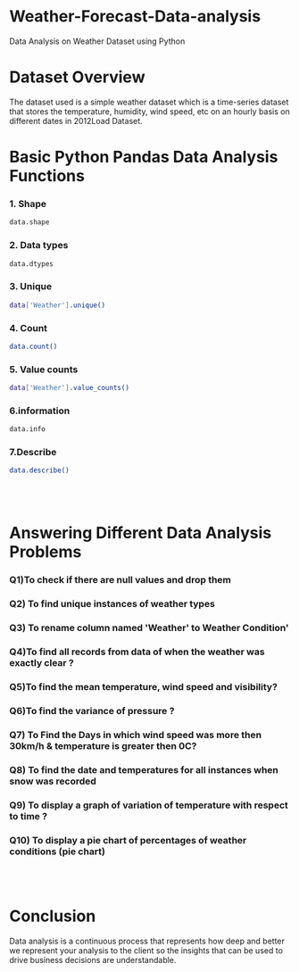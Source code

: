 # Weather-Forecast-Data-analysis
Data Analysis on Weather Dataset using Python
<!DOCTYPE html>
<html>

<body>
<h1>Dataset Overview</h1>
<p>The dataset used is a simple weather dataset which is a time-series dataset that stores the temperature, humidity, wind speed, etc on an hourly basis on different dates in 2012Load Dataset.</p>
  
<h1>Basic Python Pandas Data Analysis Functions</h1>
<h3>1. Shape</h3>

  ```bash
 data.shape
```
  <h3>2. Data types</h3>
  
  ```bash
 data.dtypes
```

<h3>3. Unique </h3>
  
   ```bash
 data['Weather'].unique()
```
  
<h3>4. Count</h3>
  
   ```bash
 data.count()
```
  
<h3>5. Value counts</h3>
  
   ```bash
 data['Weather'].value_counts()
```
  
<h3>6.information</h3>
  
   ```bash
 data.info
```
  
<h3>7.Describe</h3>
  
   ```bash
data.describe()
```
  <br><br>
<h1>Answering Different Data Analysis Problems</h1>
<h3>Q1)To check if there are null values and drop them</h3>
<h3>Q2) To find unique instances of weather types</h3>
<h3>Q3) To rename column named 'Weather' to Weather Condition'</h3>
<h3>Q4)To find all records from data of when the weather was exactly clear ?</h3>
<h3>Q5)To find the mean temperature, wind speed and visibility?</h3>
<h3></h3>
<h3>Q6)To find the variance of pressure ?</h3>
<h3>Q7) To Find the Days in which wind speed was more then 30km/h & temperature is greater then 0C?</h3>
<h3>Q8) To find the date and temperatures for all instances when snow was recorded</h3>
<h3>Q9) To display a graph of variation of temperature with respect to time ?</h3>
<h3>Q10) To display a pie chart of percentages of weather conditions (pie chart)</h3>
<br><br>
<h1>Conclusion</h1>
<p>Data analysis is a continuous process that represents how deep and better we represent your analysis to the client so the insights that can be used to drive business decisions are understandable.</p>
</body>
</html>




